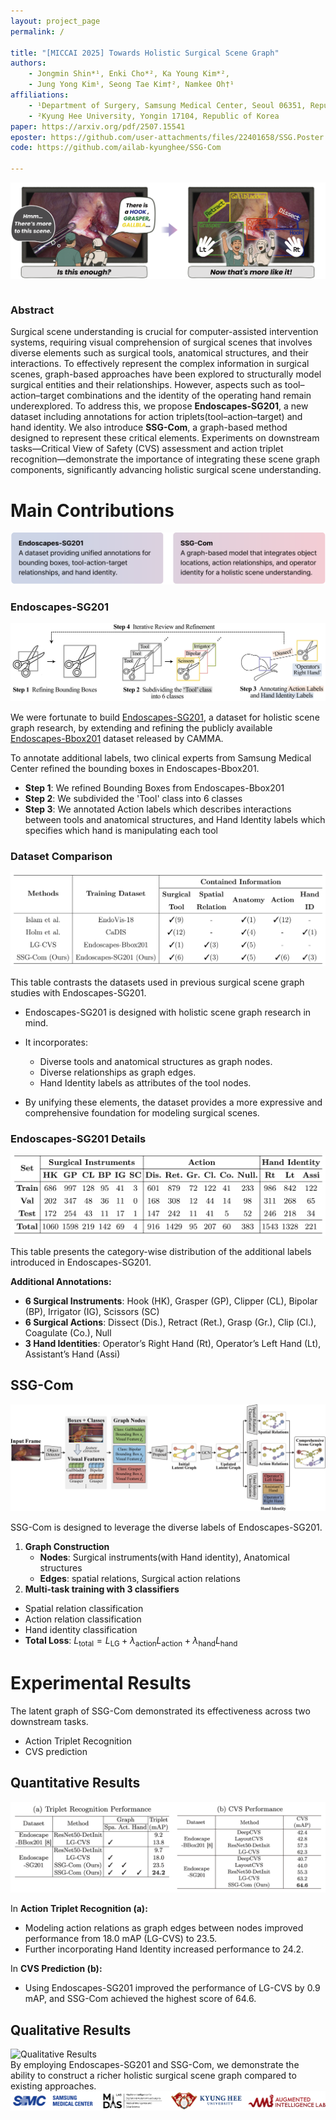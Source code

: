 ```yaml
---
layout: project_page
permalink: /

title: "[MICCAI 2025] Towards Holistic Surgical Scene Graph"
authors:
    - Jongmin Shin*¹, Enki Cho*², Ka Young Kim*²,
    - Jung Yong Kim¹, Seong Tae Kim†², Namkee Oh†¹
affiliations:
    - ¹Department of Surgery, Samsung Medical Center, Seoul 06351, Republic of Korea
    - ²Kyung Hee University, Yongin 17104, Republic of Korea
paper: https://arxiv.org/pdf/2507.15541
eposter: https://github.com/user-attachments/files/22401658/SSG.Poster.pdf
code: https://github.com/ailab-kyunghee/SSG-Com

---
```



![Illustration](/static/image/1.png)  
<!-- Abstract -->
<div class="columns is-centered has-text-centered">
    <div class="column">
        <h3>Abstract</h3>
        <div class="content has-text-justified">
        Surgical scene understanding is crucial for computer-assisted intervention systems, requiring visual comprehension of surgical scenes that involves diverse elements such as surgical tools, anatomical structures, and their interactions. 
        To effectively represent the complex information in surgical scenes, graph-based approaches have been explored to structurally model surgical entities and their relationships. 
        However, aspects such as tool–action–target combinations and the identity of the operating hand remain underexplored. 
        To address this, we propose <b>Endoscapes-SG201</b>, a new dataset including annotations for action triplets(tool–action–target) and hand identity. 
        We also introduce <b>SSG-Com</b>, a graph-based method designed to represent these critical elements. 
        Experiments on downstream tasks—Critical View of Safety (CVS) assessment and action triplet recognition—demonstrate the importance of integrating these scene graph components, significantly advancing holistic surgical scene understanding. 
        </div>
    </div>
</div>

<div class="is-centered">
  <h1>Main Contributions</h1>
  <div class="is-four-fifths has-text-centered">
    <img src="./static/image/2.png" alt="Key Contribution">
  </div>
  <h3>Endoscapes-SG201</h3>
  <img src="./static/image/construction.png">
        <div class="content has-text-justified">

  We were fortunate to build <a href="https://github.com/ailab-kyunghee/SSG-Com">Endoscapes-SG201</a>, a dataset for holistic scene graph research, by extending and refining the publicly available <a href="https://github.com/CAMMA-public/Endoscapes">Endoscapes-Bbox201</a> dataset released by CAMMA.
        </div>
</div>

To annotate additional labels, two clinical experts from Samsung Medical Center refined the bounding boxes in Endoscapes-Bbox201.
- **Step 1**: We refined Bounding Boxes from Endoscapes-Bbox201
- **Step 2**: We subdivided the 'Tool' class into 6 classes
- **Step 3**: We annotated Action labels which describes interactions between tools and anatomical structures, and Hand Identity labels which specifies which hand is manipulating each tool

<div class="is-centered">
    <h3>Dataset Comparison</h3>
    <div class="is-four-fifths has-text-centered">
    <img src="./static/image/3.png" alt="Dataset Comparison">
      </div>
      </div>

This table contrasts the datasets used in previous surgical scene graph studies with Endoscapes-SG201.

- Endoscapes-SG201 is designed with holistic scene graph research in mind.

- It incorporates:
  - Diverse tools and anatomical structures as graph nodes.
  - Diverse relationships as graph edges.
  - Hand Identity labels as attributes of the tool nodes.

- By unifying these elements, the dataset provides a more expressive and comprehensive foundation for modeling surgical scenes.
      
<div class="is-centered">
    <div class="is-four-fifths has-text-centered">
      <div class="content has-text-justified">
      <h3>Endoscapes-SG201 Details</h3>
      <img src="./static/image/4.png" alt="Endoscapes-SG201 Dataset Details">
    </div>
  </div>
</div>

This table presents the category-wise distribution of the additional labels introduced in Endoscapes-SG201.

**Additional Annotations:**
- **6 Surgical Instruments**: Hook (HK), Grasper (GP), Clipper (CL), Bipolar (BP), Irrigator (IG), Scissors (SC)
- **6 Surgical Actions**: Dissect (Dis.), Retract (Ret.), Grasp (Gr.), Clip (Cl.), Coagulate (Co.), Null
- **3 Hand Identities**: Operator’s Right Hand (Rt), Operator’s Left Hand (Lt), Assistant’s Hand (Assi)


<div>
  <div class="is-four-fifths">
    <h2>SSG-Com</h2>
    <img src="./static/image/5.png" alt="SSG-Com Overall Architecture">
  </div>
</div>

SSG-Com is designed to leverage the diverse labels of Endoscapes-SG201.
1. **Graph Construction**  
   - **Nodes**: Surgical instruments(with Hand identity), Anatomical structures  
   - **Edges**: spatial relations, Surgical action relations  
2. **Multi-task training with 3 classifiers**
  - Spatial relation classification
  - Action relation classification
  - Hand identity classification  
  - **Total Loss**:  $L_{\text{total}} = L_{\text{LG}} + \lambda_{\text{action}} L_{\text{action}} + \lambda_{\text{hand}} L_{\text{hand}}$



<div class="is-centered">
  <div class="is-four-fifths">
    <h1>Experimental Results</h1>
  </div>
</div>
      
The latent graph of SSG-Com demonstrated its effectiveness across two downstream tasks.
- Action Triplet Recognition
- CVS prediction

<div class="is-centered">
  <div class="is-four-fifths">
    <h2>Quantitative Results</h2>
    <img src="./static/image/6.png" alt="Quantitative Results">
  </div>
</div>

In **Action Triplet Recognition (a):**
- Modeling action relations as graph edges between nodes improved performance from 18.0 mAP (LG-CVS) to 23.5.
- Further incorporating Hand Identity increased performance to 24.2.

In **CVS Prediction (b):**
- Using Endoscapes-SG201 improved the performance of LG-CVS by 0.9 mAP, and SSG-Com achieved the highest score of 64.6.


<div class="is-centered">
  <div class="is-four-fifths">
    <h2>Qualitative Results</h2>
    <img src="./static/image/7.png" alt="Qualitative Results">
        <div class="content has-text-justified">
    By employing Endoscapes-SG201 and SSG-Com, we demonstrate the ability to construct a richer holistic surgical scene graph compared to existing approaches.
    </div>
  </div>
</div>



<div class="is-centered ">
  <div class="is-four-fifths">
    <img src="./static/image/8.png" alt="Collaborations">
  </div>
</div>
